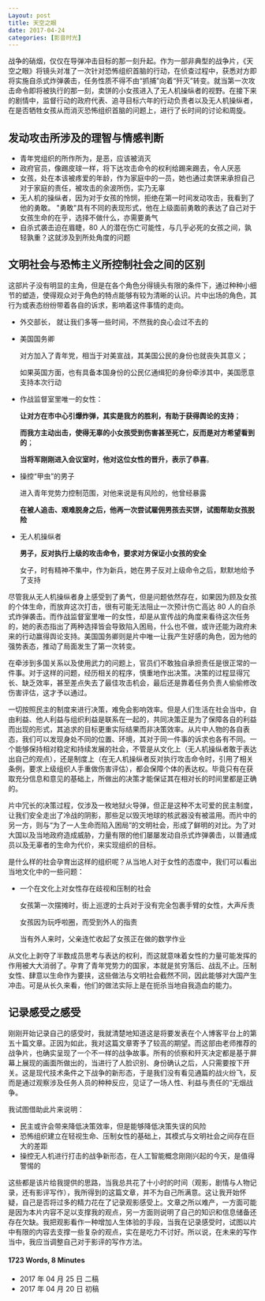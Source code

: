 ```yaml
--- 
Layout: post 
title: 天空之眼
date: 2017-04-24 
categories: [影音时光] 
---
```


战争的硝烟，仅仅在导弹冲击目标的那一刻升起。作为一部非典型的战争片，《天空之眼》将镜头对准了一次针对恐怖组织首脑的行动，在侦查过程中，获悉对方即将实施自杀式炸弹袭击，任务性质不得不由“抓捕”向着“歼灭”转变。就当第一次攻击命令即将被执行的那一刻，卖饼的小女孩进入了无人机操纵者的视野。在接下来的剧情中，监督行动的政府代表、追寻目标六年的行动负责者以及无人机操纵者，在是否牺牲女孩从而消灭恐怖组织首脑的问题上，进行了长时间的讨论和周旋。

## 发动攻击所涉及的理智与情感判断
- 青年党组织的所作所为，是恶，应该被消灭
- 政府官员，像踢皮球一样，将下达攻击命令的权利给踢来踢去，令人厌恶
- 女孩，处在本该被疼爱的年龄，作为家庭中的一员，她也通过卖饼来承担自己对于家庭的责任，被攻击的余波所伤，实乃无辜
- 无人机的操纵者，因为对于女孩的怜悯，拒绝在第一时间发动攻击，我看到了他的勇敢。 "勇敢"具有不同的表现形式，他在上级面前勇敢的表达了自己对于女孩生命的在乎，选择不做什么，亦需要勇气
- 自杀式袭击迫在眉睫，80 人的潜在伤亡可能性，与几乎必死的女孩之间，孰轻孰重？这就涉及到所处角度的问题

## 文明社会与恐怖主义所控制社会之间的区别

这部片子没有明显的主角，但是在各个角色分得镜头有限的条件下，通过种种小细节的塑造，使得观众对于角色的特点能够有较为清晰的认识。片中出场的角色，其行为或表态纷纷带着各自的诉求，影响着这件事情的走向。


  * 外交部长，  就让我们多等一些时间，不然我的良心会过不去的
 
 * 美国国务卿
 
	
 	对方加入了青年党，相当于对美宣战，其美国公民的身份也就丧失其意义；
 	
 	如果英国方面，也有具备本国身份的公民亿通缉犯的身份牵涉其中，美国愿意支持本次行动
  
  * 作战监督室里唯一的女性： 
  	
	**让对方在市中心引爆炸弹，其实是我方的胜利，有助于获得舆论的支持**；
  	
  	**而我方主动出击，使得无辜的小女孩受到伤害甚至死亡，反而是对方希望看到的**；
  	
  	**当将军刚刚进入会议室时，他对这位女性的晋升，表示了恭喜**。
  	
  * 操控“甲虫”的男子

	进入青年党势力控制范围，对他来说是有风险的，他曾经暴露

	**在被人追击、艰难脱身之后，他再一次尝试雇佣男孩去买饼，试图帮助女孩脱险**
 
  * 无人机操纵者
   
	**男子，反对执行上级的攻击命令，要求对方保证小女孩的安全**
 
	女子，时有精神不集中，作为新兵，她在男子反对上级命令之后，默默地给予了支持


尽管我从无人机操纵者身上感受到了勇气，但是问题依然存在，如果因为顾及女孩的个体生命，而放弃这次打击，很有可能无法阻止一次预计伤亡高达 80 人的自杀式炸弹袭击。而作战监督室里唯一的女性，却是从宣传战的角度来看待这次任务的，她的表态指出了两种选择皆会导致陷入困局，什么也不做，或许还能为政府未来的行动赢得舆论支持。美国国务卿则是片中唯一让我产生好感的角色，因为他的强势表态，推动了局面发生了第一次转变。

在牵涉到多国关系以及使用武力的问题上，官员们不敢独自承担责任是很正常的一件事。对于这样的问题，经历相关的程序，慎重地作出决策。决策的过程显得冗长、缺乏效率，甚至差点失去了最佳攻击机会，最后还是靠着任务负责人偷偷修改伤害评估，这才予以通过。

一切按照民主的制度来进行决策，难免会影响效率。但是人们生活在社会当中，自由利益、他人利益与组织利益是联系在一起的，共同决策正是为了保障各自的利益而出现的形式，其追求的目标更重实际结果而非决策效率。从片中人物的各自表态，我们可以发现身处不同的位置、环境，其对于同一件事的诉求也各有不同。一个能够保持相对稳定和持续发展的社会，不管是从文化上（无人机操纵者敢于表达出自己的观点），还是制度上（在无人机操纵者反对执行攻击命令时，引用了相关条例，要求上级组织人手重做伤害评估），都会保障个体的表达权。毕竟只有在获取充分信息和意见的基础上，所做出的决策才能保证其在相对长的时间里都是正确的。

片中冗长的决策过程，仅涉及一枚地狱火导弹，但正是这种不太可爱的民主制度，让我们安全走出了冷战的阴影，那些足以毁灭地球的核武器没有被滥用。而片中的另一方，则与“为了一人生命而陷入困局”的文明社会，形成了鲜明的对比。为了对大国以及当地政府造成威胁，力量有限的他们屡屡发动自杀式炸弹袭击，以普通成员以及无辜者的生命为代价，来实现组织的目标。

是什么样的社会孕育出这样的组织呢？从当地人对于女性的态度中，我们可以看出当地文化中的一些问题：

 *  一个在文化上对女性存在歧视和压制的社会
 
	女孩第一次摆摊时，街上巡逻的士兵对于没有完全包裹手臂的女性，大声斥责
	
	女孩因为玩呼啦圈，而受到外人的指责
	
	当有外人来时，父亲连忙收起了女孩正在做的数学作业	


从文化上剥夺了半数成员思考与表达的权利，而这就意味着女性的力量可能发挥的作用被大大消弱了。孕育了青年党势力的国家，本就是贫穷落后、战乱不止。压制女性、肆意以生命作为要挟，这些做法与文明社会截然不同，因此能够对大国产生冲击。可是从长久来看，他们的做法实际上是在扼杀当地自我造血的能力。


## 记录感受之感受
刚刚开始记录自己的感受时，我就清楚地知道这是将要发表在个人博客平台上的第五十篇文章。正因为如此，我对这篇文章寄予了较高的期望。而这部由老师推荐的战争片，也确实呈现了一个不一样的战争故事。所有的侦察和歼灭决定都是基于屏幕上展现的画面所做出的，当进行了人脸识别、身份确认之后，人只需要按下开关。这是现代技术条件之下战争的新形态，于是我们没有看见通篇的战火纷飞，反而是通过观察涉及任务人员的种种反应，见证了一场人性、利益与责任的“无烟战争。

我试图借助此片来说明：
* 民主或许会带来降低决策效率，但是能够降低决策失误的风险
* 恐怖组织建立在轻视生命、压制女性的基础上，其模式与文明社会之间存在巨大的差距
* 操控无人机进行打击的战争新形态，在人工智能概念刚刚兴起的今天，是值得警惕的

这些都是该片给我提供的思路，当我总共花了十小时的时间（观影，剧情与人物记录，还有影评写作），我所得到的这篇文章，并不为自己所满意。这让我开始怀疑，自己是否将过多的精力花在了记录观影感受上。文章之所以难产，一方面可能是因为本片内容不足以支撑我的观点，另一方面则说明了自己的知识和信息储备还存在欠缺。我把观影看作一种增加人生体验的手段，当我在记录感受时，试图以片中有限的内容去支撑一些复杂的观点，实在是吃力不讨好。所以说，在未来的写作当中，我应当调整自己对于影评的写作方法。

#### 1723 Words, 8 Minutes 

* 2017 年 04 月 25 日 二稿
* 2017 年 04 月 20 日 初稿
